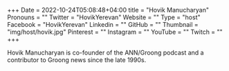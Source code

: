 +++
Date = 2022-10-24T05:08:48+04:00
title = "Hovik Manucharyan"
Pronouns = ""
Twitter = "HovikYerevan"
Website = ""
Type = "host"
Facebook = "HovikYerevan"
Linkedin = ""
GitHub = ""
Thumbnail = "img/host/hovik.jpg"
Pinterest = ""
Instagram = ""
YouTube = ""
Twitch = ""
+++

Hovik Manucharyan is co-founder of the ANN/Groong podcast and a contributor to Groong news since the late 1990s.
